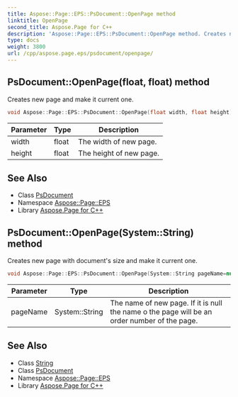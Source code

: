 ```yaml
---
title: Aspose::Page::EPS::PsDocument::OpenPage method
linktitle: OpenPage
second_title: Aspose.Page for C++
description: 'Aspose::Page::EPS::PsDocument::OpenPage method. Creates new page and make it current one in C++.'
type: docs
weight: 3800
url: /cpp/aspose.page.eps/psdocument/openpage/
---
```

## PsDocument::OpenPage(float, float) method


Creates new page and make it current one.

```cpp
void Aspose::Page::EPS::PsDocument::OpenPage(float width, float height)
```


| Parameter | Type | Description |
| --- | --- | --- |
| width | float | The width of new page. |
| height | float | The height of new page. |

## See Also

* Class [PsDocument](../)
* Namespace [Aspose::Page::EPS](../../)
* Library [Aspose.Page for C++](../../../)
## PsDocument::OpenPage(System::String) method


Creates new page with document's size and make it current one.

```cpp
void Aspose::Page::EPS::PsDocument::OpenPage(System::String pageName=nullptr)
```


| Parameter | Type | Description |
| --- | --- | --- |
| pageName | System::String | The name of new page. If it is null the name o the page will be an order number of the page. |

## See Also

* Class [String](../../../system/string/)
* Class [PsDocument](../)
* Namespace [Aspose::Page::EPS](../../)
* Library [Aspose.Page for C++](../../../)
